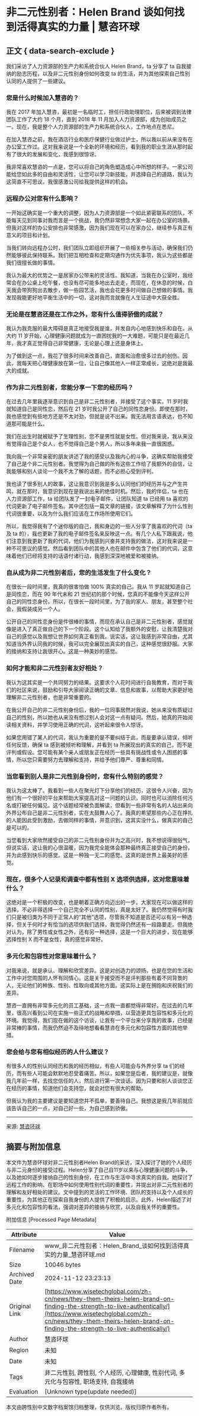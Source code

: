 # 非二元性别者：Helen Brand 谈如何找到活得真实的力量 | 慧咨环球

## 正文 { data-search-exclude }


我们采访了人力资源部的生产力和系统合伙人 Helen Brand，ta 分享了 ta 自我接纳的励志历程，以及非二元性别身份如何改变 ta 的生活，并为其他探索自己性别认同的人提供了一些建议。

### 您是什么时候加入慧咨的？

我在 2017 年加入慧咨，最初是一名临时工，担任行政助理职位，后来被调到法律团队工作了大约 18 个月，直到 2018 年 11 月加入人力资源部，成为创始成员之一。现在，我是整个人力资源部的生产力和系统合伙人，工作地点在悉尼。

在加入慧咨之前，我在酒店行业和医疗保健行业做过护士，所以我以前从来没有在办公室工作过。这对我来说是一个全新的环境和经历，看到我的职业生涯从那时起有了很大的发展和变化，我感到很惊讶。

我非常喜欢慧咨的一点是，您可以将自己的角色塑造成心中所想的样子。一家公司能给您如此多的自由和灵活性，让您可以学习新技能，并选择自己的道路，我认为这简直不可思议。我很感激公司给我提供这样的机会。

### 远程办公对您有什么影响？

一开始这确实是一个重大的调整，因为人力资源部是一个如此紧密联系的团队，不能每天见到同事对我而言是一个挑战，我仍然非常想念大家一起在办公室的场景。但我对这样的办公安排也非常感激，因为我们现在可以在家办公，继续参与真正有意义的项目和计划。

当我们转向远程办公时，我们团队立即组织开展了一些相关参与活动，确保我们仍然能够彼此保持联系。我们把互相检查和定期沟通作为优先事项，我认为这些都是我们很擅长做的事情。

我认为最大的优势之一是居家办公带来的灵活性。我知道，当我在办公室时，我经常会在办公桌上吃午餐，也没有尽可能多地出去走走，而现在，在休息的时候，白天我会带狗狗出去散步，做一些园艺活，我也会花更多时间做自己想做的事情。我发现我能更好地平衡生活中的一切，这对我而言就像在人生征途中大获全胜。   

### 无论是在慧咨还是在工作之外，您有什么值得骄傲的成就？

我认为我克服的最大障碍是真正地接受我是谁，并发自内心地感到快乐和自在。从大约 11 岁开始，心理健康问题就成为一直困扰我的一大难题，可能只是在最近几年，我才真正觉得自己非常健康，无论是心理上还是身体上。

为了做到这一点，我花了很多时间来改善自己，直面和治愈很多过去的创伤。因此，我每天把心理健康放在第一位，让自己像其他人一样正常成长，这绝对是我最大的成就。

### 作为非二元性别者，您能分享一下您的经历吗？

在过去几年里我逐渐意识到自己是非二元性别者，并接受了这个事实。11 岁时我就知道自己是同性恋，然后在 21 岁时我公开了自己的同性恋身份。即使在那时，我也感觉到有些地方还是不太对劲，但就是说不出来。我无法用言语表达，也不知道那可能是什么。

我们在出生时就被赋予了生理性别，您不是男性就是女性。但对我来说，我从来没有觉得自己是个女人，也不觉得自己是个男人，所以多年来我一直很困惑。

我向我一个非常亲密的朋友讲述了我的感受以及我内心的斗争，这确实帮助我接受了自己是个非二元性别者。我觉得为自己做的所有这些工作给了我额外的自信，让我能够和别人谈论一个我不太了解的话题，而不必担心受到评判。

我也读了很多别人的故事，这让我意识到我是多么认同他们的经历并与之产生共鸣，就在那时，我意识到现在是我说出来的绝佳时机。然后，我的伴侣，ta 也在人力资源部工作，ta 给团队发了一封电子邮件，让团队知道 ta 已经用 ta 喜欢的代词更新了电子邮件签名。其中还包括一篇文章的链接，该文章解释了为什么性别代词很重要，以及为什么我们应该在工作场所使用它们。

所以，我觉得我有了个迷你版的自己，我和身边的一些人分享了我喜欢的代词（ta 及 ta 的），我也更新了我的电子邮件签名来反映这一点。有几个人私下跟我说，他们注意到我更新了我的代词，他们为我感到兴奋并支持我的做法，这对我来说是一种不可思议的感觉。然后看到团队中的其他人也在邮件中包含了他们的代词，这意味着他们已经将支持的话语付诸行动，我感到深深地被爱和被接纳。

### 自从成为非二元性别者后，您的生活发生了什么变化？

在很长一段时间里，我真的很害怕做 100% 真实的自己。我从 11 岁起就知道自己是同性恋，而在 90 年代末和 21 世纪初的那个时候，您真的不能像今天这样公开自己的同性恋身份。所以，在很长一段时间里，为了我的家人、朋友，甚至整个社会，我假装成另一个人。

公开自己的同性恋身份是件很棒的事情，而现在承认自己是非二元性别者，感觉就像是进入了真正做自己的下一个阶段。这个认知给了我额外的安慰，让我清楚我对自己的感觉以及我想让世界如何真正看到我。说实话，这让我感到非常自由，尤其知道当外界认同我的时候，我可以完全展现出真实的自己，这种感觉很舒服。大家的接纳和支持让我很开心。这是一种美妙的感觉。

### 如何才能和非二元性别者友好相处？

我认为这其实是一个共同努力的结果。这要求个人花时间进行自我教育，而对于我们的社区来说，鼓励和引导大家阅读正确的文章、信息和故事，以帮助大家更好地理解非二元性别者，也是非常重要的。

在我公开自己的非二元性别身份后，我的一位同事居然对我说，她从来没有质疑过自己的性别，所以她也从来没有想过别人会对这一点有疑问。然后，她真的开始阅读相关资料，并学习使用正确的代词，这听起来很令人惊讶。

如果您用错了某人的代词，我认为重要的是不要纠结于此，而是要承认错误，倾听任何反馈，确保 ta 感到被倾听和理解，并看到 ta 所展现出的真实的自己，而不是评判或假设。您可能有某个亲人或朋友正在经历一些具有挑战性或令人困惑的事情，所以您只需要努力去理解和支持，并给予他们尊严、尊重和同情。

### 当您看到别人是非二元性别身份时，您有什么特别的感觉？

我认为这太棒了。我看到一些人在聚光灯下分享他们的经历，这很令人兴奋，因为他们有一个很好的平台来帮助大家提高对这一问题的认识，同时也可以消除任何污名或打破任何偏见。这个话题经常被负面解读，但看到一些非常有名的人站出来向外界公布自己是非二元性别者，实在太鼓舞人心了。我真的希望那些内心正在挣扎的人能因此受到激励，去做同样的事情，并意识到，这其实没什么，做真实的自己是可以的。

当您看到大家欣然接受自己的非二元性别身份并为之高兴时，我不想说得很俗气，但说实话，这让我的心很温暖，因为我完全能体会那种最终真正接受自己的身份，并为此感到快乐的感觉。这是一种独一无二的感觉。这真的是世界上最美好的感觉。

### 现在，很多个人记录和调查中都有性别 X 选项供选择，这对您意味着什么？

这绝对是一个积极的改变，也是朝着正确方向迈出的一步。大家现在可以做这样的选择，不必非得选择一个自己完全不认同的性别，真是太好了。我仍然觉得有时我们只是被归类为不同于正常人的“其他”选项，尽管我不知道是否还可以有另一种选择，但关于何时才有恰当的选项供我们选择，我觉得仍然还有一段路要走。但我绝对认为，除了男性或女性之外，还有另一种选择，这是一个巨大的进步，现在能够选择性别 X 而不是女性，真的感觉非常好。 

### 多元化和包容性对您意味着什么？

对我来说，就是承认、理解和欣赏差异。这是对创造力的颂扬，也是在您的生活和工作中对您周围的人怀有同情心。这是关于接受而不是评判那些有着不同背景的人，无论他们的种族、性别、性取向或其他方面。这实际上是在拥抱和庆祝我们的差异。

慧咨一直拥有非常多元化的员工基础，这一点我一直都觉得非常好。在过去的几年里，很高兴看到公司在实施一些正式的战略和举措，以营造更具包容性和多元化的环境。我觉得，我们现在做的这个访谈，让我有一个平台来分享我的故事，已经是非常棒的事情，而我仍然迫不及待地想看看慧咨在多元化和包容性方面的其他举措。

### 您会给与您有相似经历的人什么建议？

有很多人的性别认同经历和我的经历相似，有些人可能会与外界分享 ta 们的经历，而有些人可能会默默地忍受着痛苦。所以，如果您是后者，我的建议是，就像我几年前一样，去找您信任的人，然后进行第一次谈话。因为只要和别人谈谈您正在经历的事情，知道他们会支持您，就会对您有很大的帮助。

但我认为我的主要建议是要知道您并不孤单，要善待自己。我想这是我几年前就应该告诉自己的一点，对自己好一些，为自己感到骄傲。

---

来源: [慧咨环球](http://www.wisetechglobal.com/)

## 摘要与附加信息

<!-- tcd_abstract -->
本文件为慧咨环球对非二元性别者Helen Brand的采访，深入探讨了她的个人经历与非二元身份的接受过程。Helen分享了自己自11岁以来与心理健康问题的斗争，以及她如何逐步接纳自己的性别身份，在工作与生活中寻求真实的自我。她探讨了远程工作的影响、在职场中如何使用性别代词的重要性，并提出对非二元性别者的理解和友好相处的建议。文中提到的灵活的工作环境、团队的支持以及个人成长的重要性，为其他正在探索自我身份的人提供了积极的启示。此外，Helen描述了对多元化和包容性的看法，强调对差异的接纳与欣赏，以及自我关怀的重要性。
<!-- tcd_abstract_end -->

附加信息 [Processed Page Metadata]

| Attribute       | Value                                  |
|-----------------|----------------------------------------|
| Filename        | www_非二元性别者：Helen_Brand_谈如何找到活得真实的力量_慧咨环球.md                             |
| Size            | 10046 bytes                           |
| Archived Date   | 2024-11-12 23:23:13                             |
| Original Link   | [https://www.wisetechglobal.com/zh-cn/news/they-them-theirs-helen-brand-on-finding-the-strength-to-live-authentically/](https://www.wisetechglobal.com/zh-cn/news/they-them-theirs-helen-brand-on-finding-the-strength-to-live-authentically/)                       |
| Author          | 慧咨环球                               |
| Region          | 未知                               |
| Date            | 未知                                 |
| Tags            | 非二元性别, 跨性别, 个人经历, 心理健康, 性别代词, 多元化与包容性, 职场支持, 自我接纳                                 |
| Evaluation            | [Unknown type(update needed)]                                 |
<!-- tcd_table_end -->

本文由跨性别中文数字档案馆归档整理，仅供浏览。版权归原作者所有。
